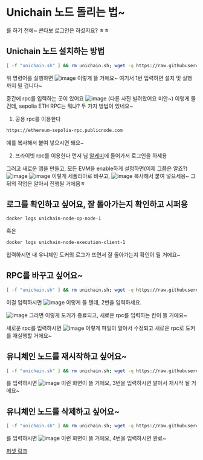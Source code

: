 # Unichain 노드 돌리는 법~
를 하기 전에~ 콘타보 로그인은 하셨지요? ㅎㅎ

## Unichain 노드 설치하는 방법
```bash
[ -f "unichain.sh" ] && rm unichain.sh; wget -q https://raw.githubusercontent.com/byonjuk/unichain/main/unichain.sh && chmod +x unichain.sh && ./unichain.sh
```
위 명령어를 실행하면
![image](https://github.com/user-attachments/assets/59acb97c-ba6a-4062-9f57-6d71b87c6119)
이렇게 뜰 거에요~ 여기서 1번 입력하면 설치 및 실행까지 될 겁니다~

중간에 rpc를 입력하는 곳이 있어요
![image](https://github.com/user-attachments/assets/16d424e1-f6d9-4217-8956-0cf640e0b1b6)
(다른 사진 빌려왔어요 미안~)
이렇게 뜰 건데, sepolia ETH RPC는 뭐냐? 두 가지 방법이 있네요~

1) 공용 rpc를 이용한다
```bash
https://ethereum-sepolia-rpc.publicnode.com
```
얘를 복사해서 붙여 넣으시면 돼요~

2) 프라이빗 rpc를 이용한다
먼저 님 [알케미](https://auth.alchemy.com/?redirectUrl=https%3A%2F%2Fdashboard.alchemy.com)에 들어가서 로그인을 하세용

그러고 새로운 앱을 만들고, 모든 EVM을 enable하게 설정하면(이제 그쯤은 알죠?)
![image](https://github.com/user-attachments/assets/aa2db49b-423c-491a-ba07-8705dae6aca9)
![image](https://github.com/user-attachments/assets/d8e77b2e-dbd7-4651-ab00-5039af60334e)
이렇게 세폴리아로 바꾸고, 
![image](https://github.com/user-attachments/assets/0d2acd64-c399-418e-9e88-ee48b1e9867b)
복사해서 붙여 넣으세용~ 그 뒤의 작업은 알아서 진행될 거에욤ㅎ 

## 로그를 확인하고 싶어요, 잘 돌아가는지 확인하고 시퍼용
```bash
docker logs unichain-node-op-node-1
```
혹은
```bash
docker logs unichain-node-execution-client-1
```
입력하시면 내 유니체인 도커의 로그가 뜨면서 잘 돌아가는지 확인이 될 거에요~

## RPC를 바꾸고 싶어요~
```bash
[ -f "unichain.sh" ] && rm unichain.sh; wget -q https://raw.githubusercontent.com/byonjuk/unichain/main/unichain.sh && chmod +x unichain.sh && ./unichain.sh
```
이걸 입력하시면
![image](https://github.com/user-attachments/assets/8b1ed26d-68af-4d62-924c-4e307500e98c)
이렇게 뜰 텐데, 2번을 입력하세요.

![image](https://github.com/user-attachments/assets/16d424e1-f6d9-4217-8956-0cf640e0b1b6)
그러면 이렇게 도커가 종료되고, 새로운 rpc를 입력하는 칸이 뜰 거에요~ 

새로운 rpc를 입력하시면
![image](https://github.com/user-attachments/assets/54a35ed5-5918-46b0-8306-339f6eade0cd)
이렇게 파일이 알아서 수정되고 새로운 rpc로 도커를 재실행할 거에요~

## 유니체인 노드를 재시작하고 싶어요~
```bash
[ -f "unichain.sh" ] && rm unichain.sh; wget -q https://raw.githubusercontent.com/byonjuk/unichain/main/unichain.sh && chmod +x unichain.sh && ./unichain.sh
```
를 입력하시면
![image](https://github.com/user-attachments/assets/71e55897-1567-4c88-a2f1-e77a97e2409f)
이런 화면이 뜰 거에요, 3번을 입력하시면 알아서 재시작 될 거에요~


## 유니체인 노드를 삭제하고 싶어요~
```bash
[ -f "unichain.sh" ] && rm unichain.sh; wget -q https://raw.githubusercontent.com/byonjuk/unichain/main/unichain.sh && chmod +x unichain.sh && ./unichain.sh
```
를 입력하시면
![image](https://github.com/user-attachments/assets/9b87b2ab-7a1a-48cd-a383-20fe49a41cd4)
이런 화면이 뜰 거에요, 4번을 입력하시면 완료~

[퍼셋 링크](https://thirdweb.com/unichain-sepolia-testnet)
